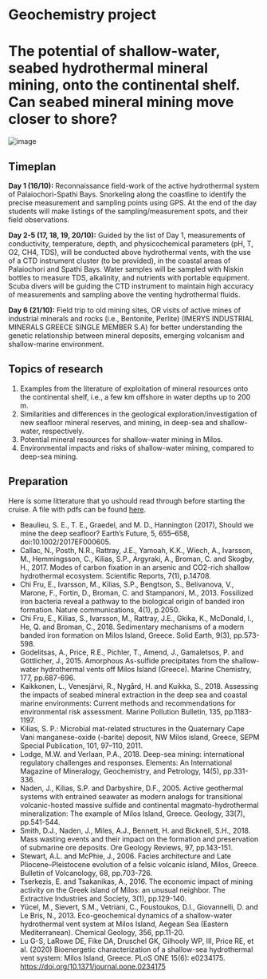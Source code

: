 # Geochemistry project
# The potential of shallow-water, seabed hydrothermal mineral mining, onto the continental shelf. Can seabed mineral mining move closer to shore?
![image](https://github.com/MeinzBeur/MilosSummerSchool2023/assets/43003903/0f2f3878-9325-4f98-bf1d-420fb9ec4c08)

## Timeplan
**Day 1 (16/10):** Reconnaissance field-work of the active hydrothermal system of Palaiochori-Spathi Bays. Snorkeling along the coastline to identify the precise measurement and sampling points using GPS. At the end of the day students will make listings of the sampling/measurement spots, and their field observations.

**Day 2-5 (17, 18, 19, 20/10):** Guided by the list of Day 1, measurements of conductivity, temperature, depth, and physicochemical parameters (pH, T, O2, CH4, TDS), will be conducted above hydrothermal vents, with the use of a CTD instrument cluster (to be provided), in the coastal areas of Palaiochori and Spathi Bays. Water samples will be sampled with Niskin bottles to measure TDS, alkalinity, and nutrients with portable equipment. Scuba divers will be guiding the CTD instrument to maintain high accuracy of measurements and sampling above the venting hydrothermal fluids.

**Day 6 (21/10):** Field trip to old mining sites, OR visits of active mines of industrial minerals and rocks (i.e., Bentonite, Perlite) (IMERYS INDUSTRIAL MINERALS GREECE SINGLE MEMBER S.A) for better understanding the genetic relationship between mineral deposits, emerging volcanism and shallow-marine environment.

## Topics of research
1. Examples from the literature of exploitation of mineral resources onto the continental shelf, i.e., a few km offshore in water depths up to 200 m.
2. Similarities and differences in the geological exploration/investigation of new seafloor mineral reserves, and mining, in deep-sea and shallow-water, respectively.
3. Potential mineral resources for shallow-water mining in Milos.
4. Environmental impacts and risks of shallow-water mining, compared to deep-sea mining.

## Preparation
Here is some litterature that yo ushould read through before starting the cruise. A file with pdfs can be found [here](https://wetransfer.com/downloads/732b4996596350707349233f6f7aa1d120230917120326/e961c16e1948745f70fb020d98d101f520230917120348/4ef501?trk=TRN_TDL_01&utm_campaign=TRN_TDL_01&utm_medium=email&utm_source=sendgrid).

- Beaulieu, S. E., T. E., Graedel, and M. D., Hannington (2017), Should we mine the deep seafloor? Earth’s Future, 5, 655–658, doi:10.1002/2017EF000605.
- Callac, N., Posth, N.R., Rattray, J.E., Yamoah, K.K., Wiech, A., Ivarsson, M., Hemmingsson, C., Kilias, S.P., Argyraki, A., Broman, C. and Skogby, H., 2017. Modes of carbon fixation in an arsenic and CO2-rich shallow hydrothermal ecosystem. Scientific Reports, 7(1), p.14708.
- Chi Fru, E., Ivarsson, M., Kilias, S.P., Bengtson, S., Belivanova, V., Marone, F., Fortin, D., Broman, C. and Stampanoni, M., 2013. Fossilized iron bacteria reveal a pathway to the biological origin of banded iron formation. Nature communications, 4(1), p.2050.
- Chi Fru, E., Kilias, S., Ivarsson, M., Rattray, J.E., Gkika, K., McDonald, I., He, Q. and Broman, C., 2018. Sedimentary mechanisms of a modern banded iron formation on Milos Island, Greece. Solid Earth, 9(3), pp.573-598.
- Godelitsas, A., Price, R.E., Pichler, T., Amend, J., Gamaletsos, P. and Göttlicher, J., 2015. Amorphous As-sulfide precipitates from the shallow-water hydrothermal vents off Milos Island (Greece). Marine Chemistry, 177, pp.687-696.
- Kaikkonen, L., Venesjärvi, R., Nygård, H. and Kuikka, S., 2018. Assessing the impacts of seabed mineral extraction in the deep sea and coastal marine environments: Current methods and recommendations for environmental risk assessment. Marine Pollution Bulletin, 135, pp.1183-1197.
- Kilias, S. P.: Microbial mat-related structures in the Quaternary Cape Vani manganese-oxide (-barite) deposit, NW Milos island, Greece, SEPM Special Publication, 101, 97–110, 2011.
- Lodge, M.W. and Verlaan, P.A., 2018. Deep-sea mining: international regulatory challenges and responses. Elements: An International Magazine of Mineralogy, Geochemistry, and Petrology, 14(5), pp.331-336.
- Naden, J., Kilias, S.P. and Darbyshire, D.F., 2005. Active geothermal systems with entrained seawater as modern analogs for transitional volcanic-hosted massive sulfide and continental magmato-hydrothermal mineralization: The example of Milos Island, Greece. Geology, 33(7), pp.541-544.
- Smith, D.J., Naden, J., Miles, A.J., Bennett, H. and Bicknell, S.H., 2018. Mass wasting events and their impact on the formation and preservation of submarine ore deposits. Ore Geology Reviews, 97, pp.143-151.
- Stewart, A.L. and McPhie, J., 2006. Facies architecture and Late Pliocene–Pleistocene evolution of a felsic volcanic island, Milos, Greece. Bulletin of Volcanology, 68, pp.703-726.
- Tserkezis, E. and Tsakanikas, A., 2016. The economic impact of mining activity on the Greek island of Milos: an unusual neighbor. The Extractive Industries and Society, 3(1), pp.129-140.
- Yücel, M., Sievert, S.M., Vetriani, C., Foustoukos, D.I., Giovannelli, D. and Le Bris, N., 2013. Eco-geochemical dynamics of a shallow-water hydrothermal vent system at Milos Island, Aegean Sea (Eastern Mediterranean). Chemical Geology, 356, pp.11-20.
- Lu G-S, LaRowe DE, Fike DA, Druschel GK, Gilhooly WP, III, Price RE, et al. (2020) Bioenergetic characterization of a shallow-sea hydrothermal vent system: Milos Island, Greece. PLoS ONE 15(6): e0234175. https://doi.org/10.1371/journal.pone.0234175  

